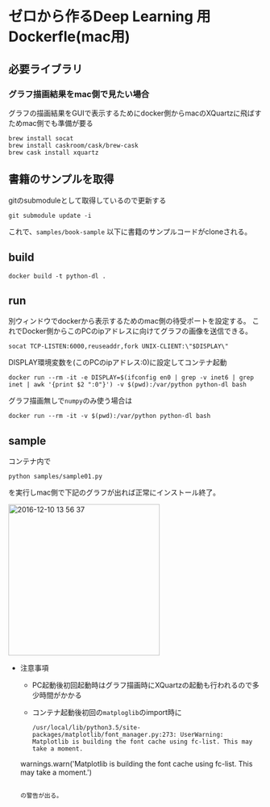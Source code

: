# ゼロから作るDeep Learning 用 Dockerfle(mac用)

## 必要ライブラリ

### グラフ描画結果をmac側で見たい場合

グラフの描画結果をGUIで表示するためにdocker側からmacのXQuartzに飛ばすためmac側でも準備が要る

```
brew install socat
brew install caskroom/cask/brew-cask
brew cask install xquartz
```

## 書籍のサンプルを取得
gitのsubmoduleとして取得しているので更新する

```
git submodule update -i
```

これで、`samples/book-sample` 以下に書籍のサンプルコードがcloneされる。

## build

```
docker build -t python-dl .
```

## run

別ウィンドウでdockerから表示するためのmac側の待受ポートを設定する。
これでDocker側からこのPCのipアドレスに向けてグラフの画像を送信できる。
```
socat TCP-LISTEN:6000,reuseaddr,fork UNIX-CLIENT:\"$DISPLAY\"
```

DISPLAY環境変数を(このPCのipアドレス:0)に設定してコンテナ起動
```
docker run --rm -it -e DISPLAY=$(ifconfig en0 | grep -v inet6 | grep inet | awk '{print $2 ":0"}') -v $(pwd):/var/python python-dl bash
```

グラフ描画無しで`numpy`のみ使う場合は
```
docker run --rm -it -v $(pwd):/var/python python-dl bash
```

## sample

コンテナ内で
```
python samples/sample01.py
```

を実行しmac側で下記のグラフが出れば正常にインストール終了。

<img width="300" alt="2016-12-10 13 56 37" src="https://cloud.githubusercontent.com/assets/1496543/21071334/8c3c70e4-bee0-11e6-8de6-09c9e2e58695.png">

- 注意事項
  - PC起動後初回起動時はグラフ描画時にXQuartzの起動も行われるので多少時間がかかる
  - コンテナ起動後初回の`matploglib`のimport時に

    ```
    /usr/local/lib/python3.5/site-packages/matplotlib/font_manager.py:273: UserWarning: Matplotlib is building the font cache using fc-list. This may take a moment.
  warnings.warn('Matplotlib is building the font cache using fc-list. This may take a moment.')
    ```

    の警告が出る。

